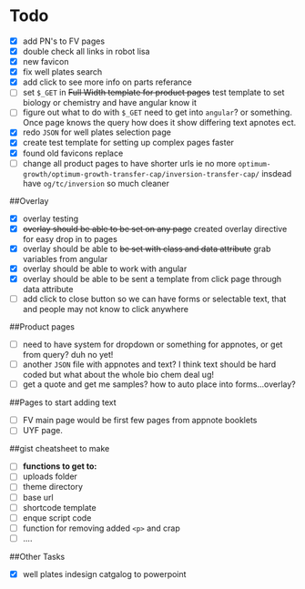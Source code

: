 Todo
====
- [x] add PN's to FV pages
- [x] double check all links in robot lisa
- [x] new favicon
- [x] fix well plates search
- [x] add click to see more info on parts referance
- [ ] set `$_GET` in ~~Full Width template for product pages~~ test template to set biology or chemistry and have angular know it
- [ ] figure out what to do with `$_GET` need to get into `angular`? or something.  Once page knows the query how does it show differing text apnotes ect.
- [x] redo `JSON` for well plates selection page
- [x] create test template for setting up complex pages faster
- [x] found old favicons replace
- [ ] change all product pages to have shorter urls ie no more `optimum-growth/optimum-growth-transfer-cap/inversion-transfer-cap/`  insdead have `og/tc/inversion` so much cleaner

##Overlay
- [x] overlay testing
- [x] ~~overlay should be able to be set on any page~~ created overlay directive for easy drop in to pages
- [x] overlay should be able to ~~be set with class and data attribute~~ grab variables from angular
- [x] overlay should be able to work with angular
- [x] overlay should be able to be sent a template from click page through data attribute
- [ ] add click to close button so we can have forms or selectable text, that and people may not know to click anywhere

##Product pages
- [ ] need to have system for dropdown or something for appnotes, or get from query? duh no yet!
- [ ] another `JSON` file with appnotes  and text? I think text should be hard coded but what about the whole bio chem deal ug!
- [ ] get a quote and get me samples? how to auto place into forms...overlay?

##Pages to start adding text
- [ ] FV main page would be first few pages from appnote booklets
- [ ] UYF page.

##gist cheatsheet to make
- [ ] **functions to get to:**
- [ ] uploads folder
- [ ] theme directory
- [ ] base url
- [ ] shortcode template
- [ ] enque script code
- [ ] function for removing added `<p>` and crap
- [ ] ....

##Other Tasks
- [x] well plates indesign catgalog to powerpoint